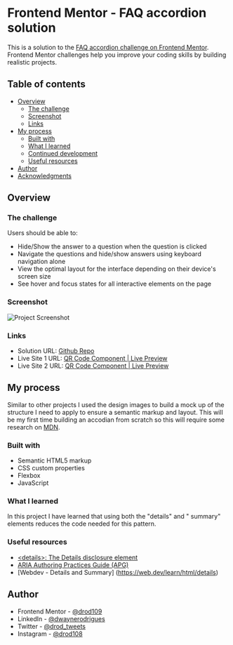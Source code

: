 # Frontend Mentor - FAQ accordion solution

This is a solution to the [FAQ accordion challenge on Frontend Mentor](https://www.frontendmentor.io/challenges/faq-accordion-wyfFdeBwBz). Frontend Mentor challenges help you improve your coding skills by building realistic projects.

## Table of contents

- [Overview](#overview)
  - [The challenge](#the-challenge)
  - [Screenshot](#screenshot)
  - [Links](#links)
- [My process](#my-process)
  - [Built with](#built-with)
  - [What I learned](#what-i-learned)
  - [Continued development](#continued-development)
  - [Useful resources](#useful-resources)
- [Author](#author)
- [Acknowledgments](#acknowledgments)

## Overview

### The challenge

Users should be able to:

- Hide/Show the answer to a question when the question is clicked
- Navigate the questions and hide/show answers using keyboard navigation alone
- View the optimal layout for the interface depending on their device's screen size
- See hover and focus states for all interactive elements on the page

### Screenshot

![Project Screenshot](https://i.postimg.cc/xT5Yp5M8/Screenshot-2024-01-02-150302.png)

### Links

- Solution URL: [Github Repo](https://github.com/drod109/faq-accordion)
- Live Site 1 URL: [QR Code Component | Live Preview](https://drod109.github.io/faq-accordion/)
- Live Site 2 URL: [QR Code Component | Live Preview](https://codepen.io/drodrigues/full/WNmQLJa)

## My process

Similar to other projects I used the design images to build a mock up of the structure I need to apply to ensure a semantic markup and layout. This will be my first time building an accodian from scratch so this will require some research on [MDN](https://developer.mozilla.org/en-US/).

### Built with

- Semantic HTML5 markup
- CSS custom properties
- Flexbox
- JavaScript

### What I learned

In this project I have learned that using both the "details" and " summary" elements reduces
the code needed for this pattern.

### Useful resources

- [&#60;details&#62;&#58; The Details disclosure element](https://developer.mozilla.org/en-US/docs/Web/HTML/Element/details)
- [ARIA Authoring Practices Guide (APG)](https://www.w3.org/WAI/ARIA/apg/patterns/accordion/examples/accordion/)
- [Webdev - Details and Summary] (https://web.dev/learn/html/details)

## Author

- Frontend Mentor - [@drod109](https://www.frontendmentor.io/profile/drod109)
- LinkedIn - [@dwaynerodrigues](https://www.linkedin.com/in/dwaynerodrigues/)
- Twitter - [@drod_tweets](https://www.twitter.com/drod_tweets)
- Instagram - [@drod108](https://www.instagram.com/drod108/)
